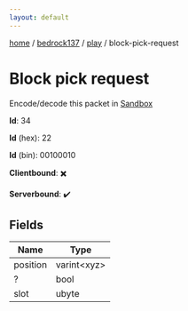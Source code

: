 ```yaml
---
layout: default
---
```


[home](/)  /  [bedrock137](/protocol/bedrock137)  /  [play](/protocol/bedrock137/play)  /  block-pick-request

# Block pick request

Encode/decode this packet in [Sandbox](../../../sandbox/bedrock137#Play.BlockPickRequest)

**Id**: 34

**Id** (hex): 22

**Id** (bin): 00100010

**Clientbound**: ✖️

**Serverbound**: ✔️

## Fields

Name | Type
---|---
position | varint&lt;xyz&gt;
? | bool
slot | ubyte
